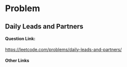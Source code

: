 # Problem

## Daily Leads and Partners

#### Question Link:
https://leetcode.com/problems/daily-leads-and-partners/


#### Other Links
